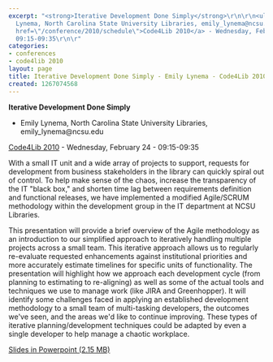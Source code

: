 ```yaml
---
excerpt: "<strong>Iterative Development Done Simply</strong>\r\n\r\n<ul>\r\n<li>Emily
  Lynema, North Carolina State University Libraries, emily_lynema@ncsu.edu </li>\r\n</ul>\r\n\r\n<a
  href=\"/conference/2010/schedule\">Code4Lib 2010</a> - Wednesday, February 24 -
  09:15-09:35\r\n\r"
categories:
- conferences
- code4lib 2010
layout: page
title: Iterative Development Done Simply - Emily Lynema - Code4Lib 2010
created: 1267074568
---
```

<strong>Iterative Development Done Simply</strong>

<ul>
<li>Emily Lynema, North Carolina State University Libraries, emily_lynema@ncsu.edu </li>
</ul>

<a href="/conference/2010/schedule">Code4Lib 2010</a> - Wednesday, February 24 - 09:15-09:35

With a small IT unit and a wide array of projects to support, requests for development from business stakeholders in the library can quickly spiral out of control. To help make sense of the chaos, increase the transparency of the IT "black box," and shorten time lag between requirements definition and functional releases, we have implemented a modified Agile/SCRUM methodology within the development group in the IT department at NCSU Libraries.

This presentation will provide a brief overview of the Agile methodology as an introduction to our simplified approach to iteratively handling multiple projects across a small team. This iterative approach allows us to regularly re-evaluate requested enhancements against institutional priorities and more accurately estimate timelines for specific units of functionality. The presentation will highlight how we approach each development cycle (from planning to estimating to re-aligning) as well as some of the actual tools and techniques we use to manage work (like JIRA and Greenhopper). It will identify some challenges faced in applying an established development methodology to a small team of multi-tasking developers, the outcomes we've seen, and the areas we'd like to continue improving. These types of iterative planning/development techniques could be adapted by even a single developer to help manage a chaotic workplace. 

<a href="http://code4lib.org/files/lynema-iterative-development.ppt">Slides in Powerpoint (2.15 MB)</a>

